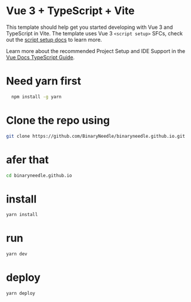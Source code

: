 # Vue 3 + TypeScript + Vite

This template should help get you started developing with Vue 3 and TypeScript in Vite. The template uses Vue 3 `<script setup>` SFCs, check out the [script setup docs](https://v3.vuejs.org/api/sfc-script-setup.html#sfc-script-setup) to learn more.

Learn more about the recommended Project Setup and IDE Support in the [Vue Docs TypeScript Guide](https://vuejs.org/guide/typescript/overview.html#project-setup).

# Need yarn first
 ```bash
   npm install -g yarn
```

# Clone the repo using
```bash
git clone https://github.com/BinaryNeedle/binaryneedle.github.io.git
```

# afer that
```bash
cd binaryneedle.github.io
```

# install
```bash
yarn install
```

# run
```bash
yarn dev
```

# deploy
```bash
yarn deploy
```
